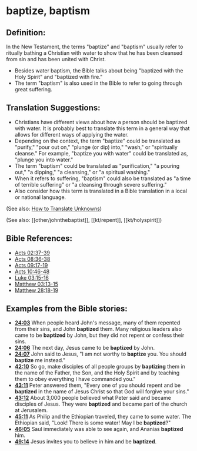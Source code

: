 # baptize, baptism #

## Definition: ##

In the New Testament, the terms "baptize" and "baptism" usually refer to ritually bathing a Christian with water to show that he has been cleansed from sin and has been united with Christ.

* Besides water baptism, the Bible talks about being "baptized with the Holy Spirit" and "baptized with fire."
* The term "baptism" is also used in the Bible to refer to going through great suffering.

## Translation Suggestions: ##

* Christians have different views about how a person should be baptized with water. It is probably best to translate this term in a general way that allows for different ways of applying the water.
* Depending on the context, the term "baptize" could be translated as "purify," "pour out on," "plunge (or dip) into," "wash," or "spiritually cleanse." For example, "baptize you with water" could be translated as, "plunge you into water."
* The term "baptism" could be translated as "purification," "a pouring out," "a dipping," "a cleansing," or "a spiritual washing."
* When it refers to suffering, "baptism" could also be translated as "a time of terrible suffering" or "a cleansing through severe suffering."
* Also consider how this term is translated in a Bible translation in a local or national language.

(See also: [How to Translate Unknowns](en/ta-vol1/translate/man/translate-unknown))

(See also: [[other/johnthebaptist]], [[kt/repent]], [[kt/holyspirit]])

## Bible References: ##

* [Acts 02:37-39](en/tn/act/help/02/37)
* [Acts 08:36-38](en/tn/act/help/08/36)
* [Acts 09:17-19](en/tn/act/help/09/17)
* [Acts 10:46-48](en/tn/act/help/10/46)
* [Luke 03:15-16](en/tn/luk/help/03/15)
* [Matthew 03:13-15](en/tn/mat/help/03/13)
* [Matthew 28:18-19](en/tn/mat/help/28/18)

## Examples from the Bible stories: ##

* __[24:03](en/tn/obs/help/24/03)__ When people heard John's message, many of them repented from their sins, and John __baptized__  them. Many religious leaders also came to be __baptized__  by John, but they did not repent or confess their sins.
* __[24:06](en/tn/obs/help/24/06)__ The next day, Jesus came to be __baptized__  by John.
* __[24:07](en/tn/obs/help/24/07)__ John said to Jesus, "I am not worthy to __baptize__  you. You should __baptize__  me instead."
* __[42:10](en/tn/obs/help/42/10)__ So go, make disciples of all people groups by __baptizing__  them in the name of the Father, the Son, and the Holy Spirit and by teaching them to obey everything I have commanded you."
* __[43:11](en/tn/obs/help/43/11)__ Peter answered them, "Every one of you should repent and be __baptized__  in the name of Jesus Christ so that God will forgive your sins."
* __[43:12](en/tn/obs/help/43/12)__ About 3,000 people believed what Peter said and became disciples of Jesus. They were __baptized__  and became part of the church at Jerusalem.
* __[45:11](en/tn/obs/help/45/11)__ As Philip and the Ethiopian traveled, they came to some water. The Ethiopian said, "Look! There is some water! May I be __baptized__?"
* __[46:05](en/tn/obs/help/46/05)__ Saul immediately was able to see again, and Ananias __baptized__  him.
* __[49:14](en/tn/obs/help/49/14)__ Jesus invites you to believe in him and be __baptized__.